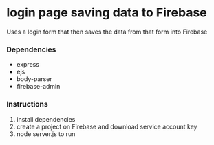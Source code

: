 # login page saving data to Firebase
Uses a login form that then saves the data from that form into Firebase 

### Dependencies 
- express
- ejs
- body-parser
- firebase-admin

### Instructions
1. install dependencies
2. create a project on Firebase and download service account key
3. node server.js to run
